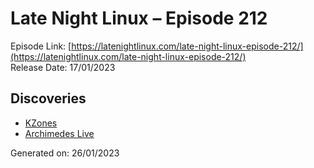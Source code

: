 # Late Night Linux – Episode 212
Episode Link: [https://latenightlinux.com/late-night-linux-episode-212/](https://latenightlinux.com/late-night-linux-episode-212/)  
Release Date: 17/01/2023
## Discoveries
* [KZones](https://github.com/gerritdevriese/kzones)
* [Archimedes Live](https://archi.medes.live/)

Generated on: 26/01/2023
